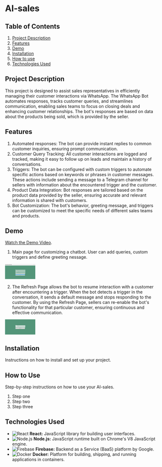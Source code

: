 # AI-sales

## Table of Contents

1. [Project Description](#project-description)
2. [Features](#features)
3. [Demo](#demo)
4. [Installation](#installation)
6. [How to use](#usage)
7. [Technologies Used](#technologies-used)

## Project Description
This project is designed to assist sales representatives in efficiently managing their customer interactions via WhatsApp. The WhatsApp Bot automates responses, tracks customer queries, and streamlines communication, enabling sales teams to focus on closing deals and enhancing customer relationships. The bot's responses are based on data about the products being sold, which is provided by the seller.

## Features

1. Automated responses: The bot can provide instant replies to common customer inquiries, ensuring prompt communication.
2. Customer Query Tracking: All customer interactions are logged and tracked, making it easy to follow up on leads and maintain a history of conversations.
3. Triggers: The bot can be configured with custom triggers to automate specific actions based on keywords or phrases in customer messages. These actions include sending a message to a Telegram channel for sellers with information about the encountered trigger and the customer.
4. Product Data Integration: Bot responses are tailored based on the product data provided by the seller, ensuring accurate and relevant information is shared with customers.
5. Bot Customization: The bot's behavior, greeting message, and triggers can be customized to meet the specific needs of different sales teams and products.

## Demo

[Watch the Demo Video](https://drive.google.com/drive/home).

1. Main page for customizing a chatbot. User can add queries, custom triggers and define greeting nessage.

  <img src="screenshots/main_page.png" alt="Main Page" width="100" height="50"/>

2. The Refresh Page allows the bot to resume interaction with a customer after encountering a trigger. When the bot detects a trigger in the conversation, it sends a default message and stops responding to the customer. By using the Refresh Page, sellers can re-enable the bot's functionality for that particular customer, ensuring continuous and effective communication.

  <img src="screenshots/refresh_page.png" alt="Main Page" width="100" height="50"/>

## Installation

Instructions on how to install and set up your project.

## How to Use

Step-by-step instructions on how to use your AI-sales.

1. Step one
2. Step two
3. Step three 

## Technologies Used

- <img src="https://upload.wikimedia.org/wikipedia/commons/a/a7/React-icon.svg" alt="React" width="50" height="50"/> **React:** JavaScript library for building user interfaces.
- <img src="https://upload.wikimedia.org/wikipedia/commons/d/d9/Node.js_logo.svg" alt="Node.js" width="50" height="50"/> **Node.js:** JavaScript runtime built on Chrome's V8 JavaScript engine.
- <img src="https://upload.wikimedia.org/wikipedia/commons/4/46/Firebase_Logo.png" alt="Firebase" width="50" height="50"/> **Firebase:** Backend as a Service (BaaS) platform by Google.
- <img src="https://upload.wikimedia.org/wikipedia/commons/4/4e/Docker_%28container_engine%29_logo.png" alt="Docker" width="50" height="50"/> **Docker:** Platform for building, shipping, and running applications in containers.



